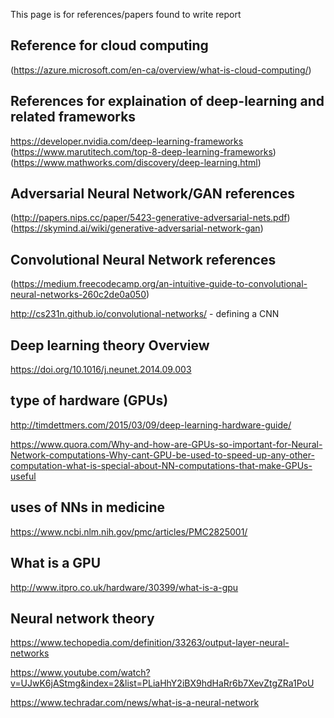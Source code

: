 This page is for references/papers found to write report 

## Reference for cloud computing 
(https://azure.microsoft.com/en-ca/overview/what-is-cloud-computing/)

## References for explaination of deep-learning and related frameworks  
https://developer.nvidia.com/deep-learning-frameworks
(https://www.marutitech.com/top-8-deep-learning-frameworks)
(https://www.mathworks.com/discovery/deep-learning.html)

## Adversarial Neural Network/GAN references 
(http://papers.nips.cc/paper/5423-generative-adversarial-nets.pdf)
(https://skymind.ai/wiki/generative-adversarial-network-gan)

## Convolutional Neural Network references 
(https://medium.freecodecamp.org/an-intuitive-guide-to-convolutional-neural-networks-260c2de0a050) 

http://cs231n.github.io/convolutional-networks/ - defining a CNN 

## Deep learning theory Overview 
https://doi.org/10.1016/j.neunet.2014.09.003

## type of hardware (GPUs)
http://timdettmers.com/2015/03/09/deep-learning-hardware-guide/

https://www.quora.com/Why-and-how-are-GPUs-so-important-for-Neural-Network-computations-Why-cant-GPU-be-used-to-speed-up-any-other-computation-what-is-special-about-NN-computations-that-make-GPUs-useful

## uses of NNs in medicine 
https://www.ncbi.nlm.nih.gov/pmc/articles/PMC2825001/

## What is a GPU 

http://www.itpro.co.uk/hardware/30399/what-is-a-gpu

## Neural network theory 
https://www.techopedia.com/definition/33263/output-layer-neural-networks

https://www.youtube.com/watch?v=UJwK6jAStmg&index=2&list=PLiaHhY2iBX9hdHaRr6b7XevZtgZRa1PoU

https://www.techradar.com/news/what-is-a-neural-network

